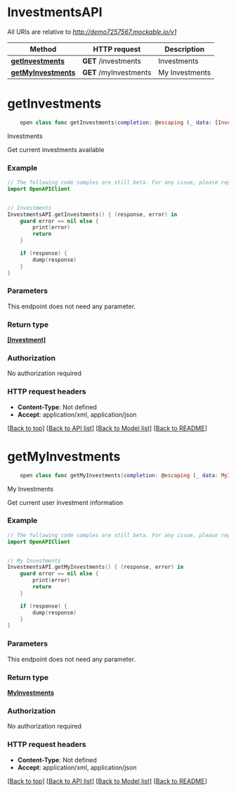 # InvestmentsAPI

All URIs are relative to *http://demo7257567.mockable.io/v1*

Method | HTTP request | Description
------------- | ------------- | -------------
[**getInvestments**](InvestmentsAPI.md#getinvestments) | **GET** /investments | Investments
[**getMyInvestments**](InvestmentsAPI.md#getmyinvestments) | **GET** /myInvestments | My Investments


# **getInvestments**
```swift
    open class func getInvestments(completion: @escaping (_ data: [Investment]?, _ error: Error?) -> Void)
```

Investments

Get current investments available

### Example 
```swift
// The following code samples are still beta. For any issue, please report via http://github.com/OpenAPITools/openapi-generator/issues/new
import OpenAPIClient


// Investments
InvestmentsAPI.getInvestments() { (response, error) in
    guard error == nil else {
        print(error)
        return
    }

    if (response) {
        dump(response)
    }
}
```

### Parameters
This endpoint does not need any parameter.

### Return type

[**[Investment]**](Investment.md)

### Authorization

No authorization required

### HTTP request headers

 - **Content-Type**: Not defined
 - **Accept**: application/xml, application/json

[[Back to top]](#) [[Back to API list]](../README.md#documentation-for-api-endpoints) [[Back to Model list]](../README.md#documentation-for-models) [[Back to README]](../README.md)

# **getMyInvestments**
```swift
    open class func getMyInvestments(completion: @escaping (_ data: MyInvestments?, _ error: Error?) -> Void)
```

My Investments

Get current user investment information

### Example 
```swift
// The following code samples are still beta. For any issue, please report via http://github.com/OpenAPITools/openapi-generator/issues/new
import OpenAPIClient


// My Investments
InvestmentsAPI.getMyInvestments() { (response, error) in
    guard error == nil else {
        print(error)
        return
    }

    if (response) {
        dump(response)
    }
}
```

### Parameters
This endpoint does not need any parameter.

### Return type

[**MyInvestments**](MyInvestments.md)

### Authorization

No authorization required

### HTTP request headers

 - **Content-Type**: Not defined
 - **Accept**: application/xml, application/json

[[Back to top]](#) [[Back to API list]](../README.md#documentation-for-api-endpoints) [[Back to Model list]](../README.md#documentation-for-models) [[Back to README]](../README.md)

